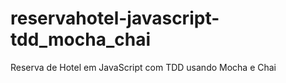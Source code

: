 # reservahotel-javascript-tdd_mocha_chai
Reserva de Hotel em JavaScript com TDD usando Mocha e Chai
